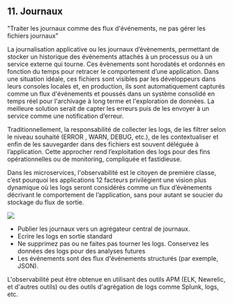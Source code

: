 ## 11. Journaux
"Traiter les journaux comme des flux d'événements, ne pas gérer les fichiers journaux"

La journalisation applicative ou les journaux  d’évènements, permettant de stocker un historique des évènements attachés à un processus ou à un service externe qui tourne. Ces évènements sont horodatés et ordonnés en fonction du temps pour retracer le comportement d’une application. Dans une situation idéale, ces fichiers sont visibles par les développeurs dans leurs consoles locales et, en production, ils sont automatiquement capturés comme un flux d'événements et poussés dans un système consolidé en temps réel pour l'archivage à long terme et l'exploration de données. La meilleure solution serait de capter les erreurs puis de les envoyer à un service comme une notification d’erreur.

Traditionnellement, la responsabilité de collecter les logs, de les filtrer selon le niveau souhaité (ERROR , WARN, DEBUG, etc.), de les contextualiser et enfin de les sauvegarder dans des fichiers est souvent déléguée à l’application. Cette approcher rend l’exploitation des logs pour des fins opérationnelles ou de monitoring, compliquée et fastidieuse.

Dans les microservices, l'observabilité est le citoyen de première classe, c’est pourquoi les applications 12 facteurs privilégient une vision plus dynamique où les logs seront considérés comme un flux d’évènements décrivant le comportement de l’application, sans pour autant se soucier du stockage du flux de sortie.

![](./images/logs.png)

- Publier les journaux vers un agrégateur central de journaux.
- Ecrire les logs en sortie standard
- Ne supprimez pas ou ne faites pas tourner les logs. Conservez les données des logs pour des analyses futures
- Les événements sont des flux d'événements structurés (par exemple, JSON).

L'observabilité peut être obtenue en utilisant des outils APM (ELK, Newrelic, et d'autres outils) ou des outils d'agrégation de logs comme Splunk, logs, etc.